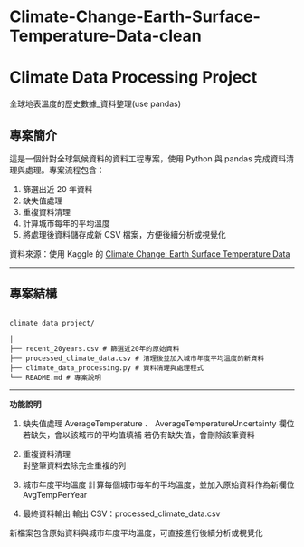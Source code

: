 # Climate-Change-Earth-Surface-Temperature-Data-clean
# Climate Data Processing Project
全球地表溫度的歷史數據_資料整理(use pandas)


## 專案簡介
這是一個針對全球氣候資料的資料工程專案，使用 Python 與 pandas 完成資料清理與處理。專案流程包含：
1. 篩選出近 20 年資料
2. 缺失值處理
3. 重複資料清理
4. 計算城市每年的平均溫度
5. 將處理後資料儲存成新 CSV 檔案，方便後續分析或視覺化

資料來源：使用 Kaggle 的 [Climate Change: Earth Surface Temperature Data](https://www.kaggle.com/datasets/berkeleyearth/climate-change-earth-surface-temperature-data)

---

## 專案結構
```

climate_data_project/

│
├── recent_20years.csv # 篩選近20年的原始資料
├── processed_climate_data.csv # 清理後並加入城市年度平均溫度的新資料
├── climate_data_processing.py # 資料清理與處理程式
└── README.md # 專案說明
```

---


**功能說明**
1. 缺失值處理
AverageTemperature 、 AverageTemperatureUncertainty 欄位若缺失，會以該城市的平均值填補
若仍有缺失值，會刪除該筆資料<br>

2. 重複資料清理<br>
對整筆資料去除完全重複的列<br>

3. 城市年度平均溫度
計算每個城市每年的平均溫度，並加入原始資料作為新欄位 AvgTempPerYear

4. 最終資料輸出
輸出 CSV：processed_climate_data.csv


新檔案包含原始資料與城市年度平均溫度，可直接進行後續分析或視覺化
